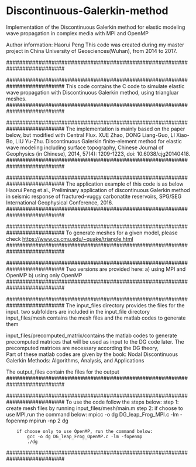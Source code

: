 # Discontinuous-Galerkin-method
Implementation of the Discontinuous Galerkin method for elastic modeling wave propagation in complex media with MPI and OpenMP  

Author information: Haorui Peng
This code was created during my master project in China University of Geosciences(Wuhan), from 2014 to 2017.  

##########################################################################

##########################################################################
This code contains the C code to simulate elastic wave propagation with Discontinuous Galerkin method, using triangluar meshes.
##########################################################################

##########################################################################
The implementation is mainly based on the paper below, but modified with Central Flux.
XUE Zhao, DONG Liang-Guo, LI Xiao-Bo, LIU Yu-Zhu. Discontinuous Galerkin finite-element method for elastic wave modeling 
including surface topography, Chinese Journal of Geophysics (in Chinese), 2014, 57(4): 1209-1223, doi: 10.6038/cjg20140418.
##########################################################################

##########################################################################
The application example of this code is as below
Haorui Peng et al., Preliminary application of discontinuous Galerkin method in seismic response of fractured-vuggy 
carbonatite reservoirs, SPG/SEG International Geophysical Conference, 2016.
##########################################################################

##########################################################################
To generate meshes for a given model, please check
https://www.cs.cmu.edu/~quake/triangle.html
##########################################################################

##########################################################################
Two versions are provided here:
 	a) using MPI and OpenMP
 	b) using only OpenMP
##########################################################################

##########################################################################
The input_files directory provides the files for the input.
two subfolders are included in the input_file directory
input_files/mesh contains the mesh files and the matlab codes to generate them

input_files/precomputed_matrix/contains the matlab codes to generate precomputed matrices that will be used as
input to the DG code later. The precomputed matrices are necessary according the DG theory,  
Part of these matlab codes are given by the book: Nodal Discontinuous Galerkin Methods: Algorithms, Analysis, and Applications

The output_files contain the files for the output
##########################################################################

##########################################################################
To use the code follow the steps below:
step 1: create mesh files by running input_files/mesh/main.m
step 2: 
		if choose to use MPI,run the command below:
			mpicc -o dg DG_leap_Frog_MPI.c -lm -fopenmp
			mpirun -np 2 dg 

		if choose only to use OpenMP, run the command below:
			gcc -o dg DG_leap_Frog_OpenMP.c -lm -fopenmp
			./dg
##########################################################################
